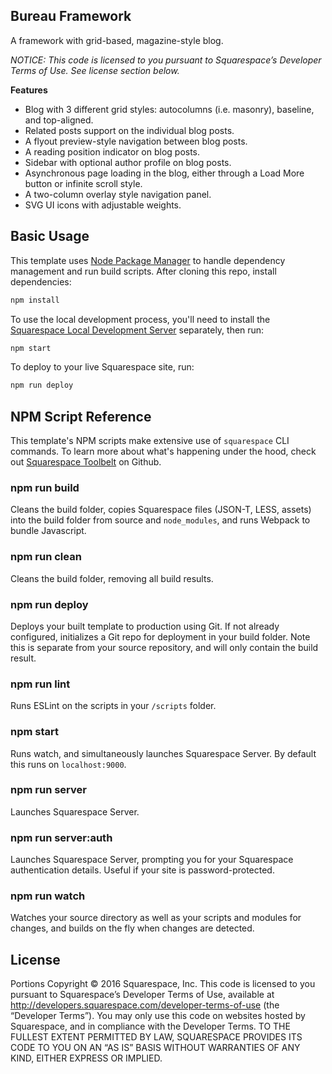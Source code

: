 Bureau Framework
------------------------------

A framework with grid-based, magazine-style blog.

*NOTICE: This code is licensed to you pursuant to Squarespace’s Developer Terms of Use. See license section below.*

**Features**
* Blog with 3 different grid styles: autocolumns (i.e. masonry), baseline, and top-aligned.
* Related posts support on the individual blog posts.
* A flyout preview-style navigation between blog posts.
* A reading position indicator on blog posts.
* Sidebar with optional author profile on blog posts.
* Asynchronous page loading in the blog, either through a Load More button or infinite scroll style.
* A two-column overlay style navigation panel.
* SVG UI icons with adjustable weights.

## Basic Usage

This template uses [Node Package Manager](https://www.npmjs.com/) to handle dependency management and run build scripts. After cloning this repo, install dependencies:

```sh
npm install
```

To use the local development process, you'll need to install the [Squarespace Local Development Server](http://developers.squarespace.com/local-development) separately, then run:

```sh
npm start
```

To deploy to your live Squarespace site, run:

```sh
npm run deploy
```

## NPM Script Reference

This template's NPM scripts make extensive use of `squarespace` CLI commands. To learn more about what's happening under the hood, check out [Squarespace Toolbelt](https://github.com/Squarespace/squarespace-toolbelt) on Github.

### npm run build
Cleans the build folder, copies Squarespace files (JSON-T, LESS, assets) into the build folder from source and `node_modules`, and runs Webpack to bundle Javascript.

### npm run clean
Cleans the build folder, removing all build results.

### npm run deploy
Deploys your built template to production using Git. If not already configured, initializes a Git repo for deployment in your build folder. Note this is separate from your source repository, and will only contain the build result.

### npm run lint
Runs ESLint on the scripts in your `/scripts` folder.

### npm start
Runs watch, and simultaneously launches Squarespace Server. By default this runs on `localhost:9000`.

### npm run server
Launches Squarespace Server.

### npm run server:auth
Launches Squarespace Server, prompting you for your Squarespace authentication details. Useful if your site is password-protected.

### npm run watch
Watches your source directory as well as your scripts and modules for changes, and builds on the fly when changes are detected.

## License
Portions Copyright © 2016 Squarespace, Inc. This code is licensed to you pursuant to Squarespace’s Developer Terms of Use, available at http://developers.squarespace.com/developer-terms-of-use (the “Developer Terms”). You may only use this code on websites hosted by Squarespace, and in compliance with the Developer Terms. TO THE FULLEST EXTENT PERMITTED BY LAW, SQUARESPACE PROVIDES ITS CODE TO YOU ON AN “AS IS” BASIS WITHOUT WARRANTIES OF ANY KIND, EITHER EXPRESS OR IMPLIED.